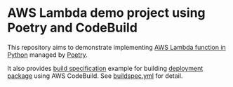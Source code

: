 # AWS Lambda demo project using Poetry and CodeBuild

This repository aims to demonstrate implementing [AWS Lambda function in Python](https://docs.aws.amazon.com/lambda/latest/dg/lambda-python.html) managed by [Poetry](https://python-poetry.org/).

It also provides [build specification](https://docs.aws.amazon.com/codebuild/latest/userguide/build-spec-ref.html) example for building [deployment package](https://docs.aws.amazon.com/lambda/latest/dg/python-package.html) using AWS CodeBuild. See [buildspec.yml](buildspec.yml) for detail.
